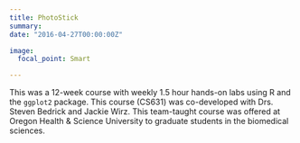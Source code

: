 ```yaml
---
title: PhotoStick
summary: 
date: "2016-04-27T00:00:00Z"

image:
  focal_point: Smart

---
```


This was a 12-week course with weekly 1.5 hour hands-on labs using R and the `ggplot2` package. This course (CS631) was co-developed with Drs. Steven Bedrick and Jackie Wirz. This team-taught course was offered at Oregon Health & Science University to graduate students in the biomedical sciences.
